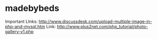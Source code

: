 # madebybeds

Important LInks:
http://www.discussdesk.com/upload-multiple-image-in-php-and-mysql.htm
Link:
http://www.plus2net.com/php_tutorial/photo-gallery-v1.php
